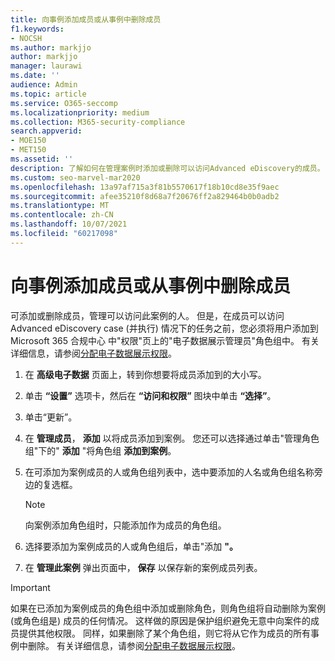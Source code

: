 ```yaml
---
title: 向事例添加成员或从事例中删除成员
f1.keywords:
- NOCSH
ms.author: markjjo
author: markjjo
manager: laurawi
ms.date: ''
audience: Admin
ms.topic: article
ms.service: O365-seccomp
ms.localizationpriority: medium
ms.collection: M365-security-compliance
search.appverid:
- MOE150
- MET150
ms.assetid: ''
description: 了解如何在管理案例时添加或删除可以访问Advanced eDiscovery的成员。
ms.custom: seo-marvel-mar2020
ms.openlocfilehash: 13a97af715a3f81b5570617f18b10cd8e35f9aec
ms.sourcegitcommit: afee35210f8d68a7f20676ff2a829464b0b0adb2
ms.translationtype: MT
ms.contentlocale: zh-CN
ms.lasthandoff: 10/07/2021
ms.locfileid: "60217098"
---
```

# <a name="add-or-remove-members-from-a-case"></a>向事例添加成员或从事例中删除成员

可添加或删除成员，管理可以访问此案例的人。 但是，在成员可以访问 Advanced eDiscovery case (并执行) 情况下的任务之前，您必须将用户添加到 Microsoft 365 合规中心 中"权限"页上的"电子数据展示管理员"角色组中。  有关详细信息，请参阅[分配电子数据展示权限](./assign-ediscovery-permissions.md)。

1. 在 **高级电子数据** 页面上，转到你想要将成员添加到的大小写。

2. 单击 **“设置”** 选项卡，然后在 **“访问和权限”** 图块中单击 **“选择”**。

3. 单击“更新”。

4. 在 **管理成员**， **添加** 以将成员添加到案例。 您还可以选择通过单击"管理角色组"下的"  **添加** "将角色组 **添加到案例**。

5. 在可添加为案例成员的人或角色组列表中，选中要添加的人名或角色组名称旁边的复选框。

   > [!NOTE]
   > 向案例添加角色组时，只能添加作为成员的角色组。

6. 选择要添加为案例成员的人或角色组后，单击"添加 **"。**

7. 在 **管理此案例** 弹出页面中， **保存** 以保存新的案例成员列表。

> [!IMPORTANT]
> 如果在已添加为案例成员的角色组中添加或删除角色，则角色组将自动删除为案例 (或角色组是) 成员的任何情况。 这样做的原因是保护组织避免无意中向案件的成员提供其他权限。 同样，如果删除了某个角色组，则它将从它作为成员的所有事例中删除。 有关详细信息，请参阅[分配电子数据展示权限](assign-ediscovery-permissions.md#adding-role-groups-as-members-of-ediscovery-cases)。
